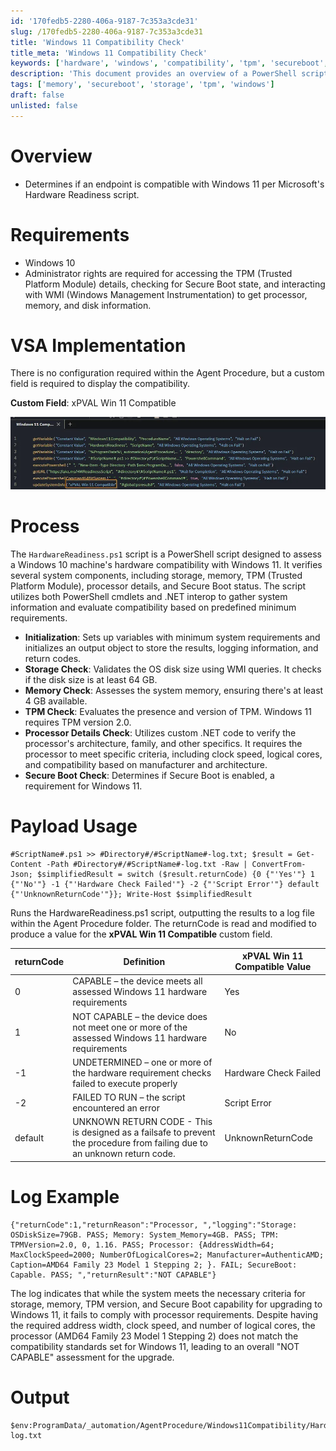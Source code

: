 ```yaml
---
id: '170fedb5-2280-406a-9187-7c353a3cde31'
slug: /170fedb5-2280-406a-9187-7c353a3cde31
title: 'Windows 11 Compatibility Check'
title_meta: 'Windows 11 Compatibility Check'
keywords: ['hardware', 'windows', 'compatibility', 'tpm', 'secureboot', 'processor', 'memory', 'storage']
description: 'This document provides an overview of a PowerShell script that assesses whether a Windows 10 machine meets the hardware requirements for upgrading to Windows 11. It includes checks for storage, memory, TPM, processor details, and Secure Boot status, along with implementation details for Kaseya VSA.'
tags: ['memory', 'secureboot', 'storage', 'tpm', 'windows']
draft: false
unlisted: false
---
```


# Overview
- Determines if an endpoint is compatible with Windows 11 per Microsoft's Hardware Readiness script.

# Requirements
- Windows 10
- Administrator rights are required for accessing the TPM (Trusted Platform Module) details, checking for Secure Boot state, and interacting with WMI (Windows Management Instrumentation) to get processor, memory, and disk information.

# VSA Implementation
There is no configuration required within the Agent Procedure, but a custom field is required to display the compatibility.

**Custom Field**: xPVAL Win 11 Compatible

![Image](../../../static/img/docs/170fedb5-2280-406a-9187-7c353a3cde31/image_1.webp)

# Process
The `HardwareReadiness.ps1` script is a PowerShell script designed to assess a Windows 10 machine's hardware compatibility with Windows 11. It verifies several system components, including storage, memory, TPM (Trusted Platform Module), processor details, and Secure Boot status. The script utilizes both PowerShell cmdlets and .NET interop to gather system information and evaluate compatibility based on predefined minimum requirements.

- **Initialization**: Sets up variables with minimum system requirements and initializes an output object to store the results, logging information, and return codes.
- **Storage Check**: Validates the OS disk size using WMI queries. It checks if the disk size is at least 64 GB.
- **Memory Check**: Assesses the system memory, ensuring there's at least 4 GB available.
- **TPM Check**: Evaluates the presence and version of TPM. Windows 11 requires TPM version 2.0.
- **Processor Details Check**: Utilizes custom .NET code to verify the processor's architecture, family, and other specifics. It requires the processor to meet specific criteria, including clock speed, logical cores, and compatibility based on manufacturer and architecture.
- **Secure Boot Check**: Determines if Secure Boot is enabled, a requirement for Windows 11.

# Payload Usage
```
#ScriptName#.ps1 >> #Directory#/#ScriptName#-log.txt; $result = Get-Content -Path #Directory#/#ScriptName#-log.txt -Raw | ConvertFrom-Json; $simplifiedResult = switch ($result.returnCode) {0 {"'Yes'"} 1 {"'No'"} -1 {"'Hardware Check Failed'"} -2 {"'Script Error'"} default {"'UnknownReturnCode'"}}; Write-Host $simplifiedResult
```
Runs the HardwareReadiness.ps1 script, outputting the results to a log file within the Agent Procedure folder. The returnCode is read and modified to produce a value for the **xPVAL Win 11 Compatible** custom field.

| returnCode | Definition                                                                                                       | **xPVAL Win 11 Compatible** Value    |
|------------|------------------------------------------------------------------------------------------------------------------|--------------------------------------|
| 0          | CAPABLE – the device meets all assessed Windows 11 hardware requirements                                        | Yes                                  |
| 1          | NOT CAPABLE – the device does not meet one or more of the assessed Windows 11 hardware requirements              | No                                   |
| -1         | UNDETERMINED – one or more of the hardware requirement checks failed to execute properly                         | Hardware Check Failed                |
| -2         | FAILED TO RUN – the script encountered an error                                                                 | Script Error                         |
| default    | UNKNOWN RETURN CODE - This is designed as a failsafe to prevent the procedure from failing due to an unknown return code. | UnknownReturnCode                    |

# Log Example
```
{"returnCode":1,"returnReason":"Processor, ","logging":"Storage: OSDiskSize=79GB. PASS; Memory: System_Memory=4GB. PASS; TPM: TPMVersion=2.0, 0, 1.16. PASS; Processor: {AddressWidth=64; MaxClockSpeed=2000; NumberOfLogicalCores=2; Manufacturer=AuthenticAMD; Caption=AMD64 Family 23 Model 1 Stepping 2; }. FAIL; SecureBoot: Capable. PASS; ","returnResult":"NOT CAPABLE"}
```
The log indicates that while the system meets the necessary criteria for storage, memory, TPM version, and Secure Boot capability for upgrading to Windows 11, it fails to comply with processor requirements. Despite having the required address width, clock speed, and number of logical cores, the processor (AMD64 Family 23 Model 1 Stepping 2) does not match the compatibility standards set for Windows 11, leading to an overall "NOT CAPABLE" assessment for the upgrade.

# Output
```
$env:ProgramData/_automation/AgentProcedure/Windows11Compatibility/HardwareReadiness-log.txt
```
